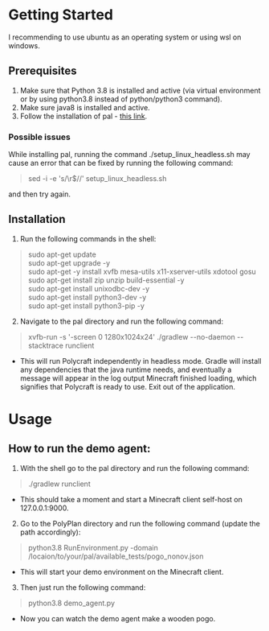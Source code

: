 # Getting Started

I recommending to use ubuntu as an operating system or using wsl on windows. <br />

## Prerequisites
1. Make sure that Python 3.8 is installed and active (via virtual environment or by using python3.8 instead of python/python3 command).
2. Make sure java8 is installed and active.
3. Follow the installation of pal - [this link](https://github.com/StephenGss/PAL/tree/release_2.0#Installation).

### Possible issues
While installing pal, running the command ./setup_linux_headless.sh may cause an error that can be fixed by running the following command:
> sed -i -e 's/\r$//' setup_linux_headless.sh

and then try again.

## Installation
1. Run the following commands in the shell:
> sudo apt-get update <br />
> sudo apt-get upgrade -y <br />
> sudo apt-get -y install xvfb mesa-utils x11-xserver-utils xdotool gosu <br />
> sudo apt-get install zip unzip build-essential -y <br />
> sudo apt-get install unixodbc-dev -y <br />
> sudo apt-get install python3-dev -y <br />
> sudo apt-get install python3-pip -y <br />

2. Navigate to the pal directory and run the following command:
> xvfb-run -s '-screen 0 1280x1024x24' ./gradlew --no-daemon --stacktrace runclient
* This will run Polycraft independently in headless mode. Gradle will install any dependencies that the java runtime needs, and eventually a message will appear in the log output Minecraft finished loading, which signifies that Polycraft is ready to use. Exit out of the application.


# Usage

## How to run the demo agent:
1. With the shell go to the pal directory and run the following command: 
> ./gradlew runclient
* This should take a moment and start a Minecraft client self-host on 127.0.0.1:9000.
2. Go to the PolyPlan directory and run the following command (update the path accordingly): 
> python3.8 RunEnvironment.py -domain /locaion/to/your/pal/available_tests/pogo_nonov.json
* This will start your demo environment on the Minecraft client.
3. Then just run the following command: 
> python3.8 demo_agent.py 
* Now you can watch the demo agent make a wooden pogo.

